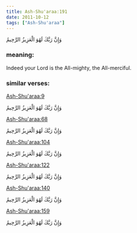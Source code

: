 ```yaml
---
title: Ash-Shu'araa:191
date: 2011-10-12
tags: ["Ash-Shu'araa"]
---
```

وَإِنَّ رَبَّكَ لَهُوَ الْعَزِيزُ الرَّحِيمُ
### meaning: 
Indeed your Lord is the All-mighty, the All-merciful.
### similar verses: 

[Ash-Shu'araa:9](/26/9)

وَإِنَّ رَبَّكَ لَهُوَ الْعَزِيزُ الرَّحِيمُ

[Ash-Shu'araa:68](/26/68)

وَإِنَّ رَبَّكَ لَهُوَ الْعَزِيزُ الرَّحِيمُ

[Ash-Shu'araa:104](/26/104)

وَإِنَّ رَبَّكَ لَهُوَ الْعَزِيزُ الرَّحِيمُ

[Ash-Shu'araa:122](/26/122)

وَإِنَّ رَبَّكَ لَهُوَ الْعَزِيزُ الرَّحِيمُ

[Ash-Shu'araa:140](/26/140)

وَإِنَّ رَبَّكَ لَهُوَ الْعَزِيزُ الرَّحِيمُ

[Ash-Shu'araa:159](/26/159)

وَإِنَّ رَبَّكَ لَهُوَ الْعَزِيزُ الرَّحِيمُ
